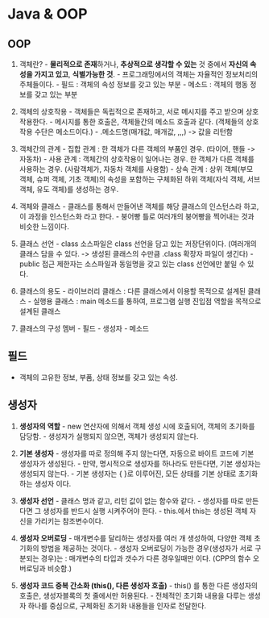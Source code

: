 # Java & OOP

## OOP   

  1. 객체란?
    - **물리적으로 존재**하거나, **추상적으로 생각할 수 있는** 것 중에서 **자신의 속성을 가지고 있고**, **식별가능한 것**.
    - 프로그래밍에서의 객체는 자율적인 정보처리의 주체들이다.
    - 필드 : 객체의 속성 정보를 갖고 있는 부분
    - 메소드 : 객체의 행동 정보를 갖고 있는 부분   
    
  2. 객체의 상호작용
    - 객체들은 독립적으로 존재하고, 서로 메시지를 주고 받으며 상호작용한다.
    - 메시지를 통한 호출은, 객체들간의 메소드 호출과 같다. (객체들의 상호작용 수단은 메소드이다.)
    - .메소드명(매개값, 매개값, ,,,) -> 값을 리턴함   
    
  3. 객체간의 관계
    - 집합 관계 : 한 객체가 다른 객체의 부품인 경우. (타이어, 핸들 -> 자동차)
    - 사용 관계 : 객체간의 상호작용이 일어나는 경우. 한 객체가 다른 객체를 사용하는 경우. (사람객체가, 자동차 객체를 사용함) 
    - 상속 관계 : 상위 객체(부모 객체, 슈퍼 객체, 기초 객체)의 속성을 포함하는 구체화된 하위 객체(자식 객체, 서브 객체, 유도 객체)를 생성하는 경우.   
    
  4. 객체와 클래스
    - 클래스를 통해서 만들어낸 객체를 해당 클래스의 인스턴스라 하고, 이 과정을 인스턴스화 라고 한다.
    - 붕어빵 틀로 여러개의 붕어빵을 찍어내는 것과 비슷한 느낌이다.   
    
  5. 클래스 선언
    - class 소스파일은 class 선언을 담고 있는 저장단위이다. (여러개의 클래스 담을 수 있다. -> 생성된 클래스의 수만큼 .class 확장자 파일이 생긴다)
    - public 접근 제한자는 소스파일과 동일명을 갖고 있는 class 선언에만 붙일 수 있다.
  
  6. 클래스의 용도
    - 라이브러리 클래스 : 다른 클래스에서 이용할 목적으로 설계된 클래스
    - 실행용 클래스 : main 메소드를 통하여, 프로그램 실행 진입점 역할을 목적으로 설계된 클래스
    
  7. 클래스의 구성 멤버
    - 필드 
    - 생성자
    - 메소드
  
## 필드   

  - 객체의 고유한 정보, 부품, 상태 정보를 갖고 있는 속성.
  
## 생성자   

  1. **생성자의 역할**
    - new 연산자에 의해서 객체 생성 시에 호출되어, 객체의 초기화를 담당함.
    - 생성자가 실행되지 않으면, 객체가 생성되지 않는다.   
    
  2. **기본 생성자**
    - 생성자를 따로 정의해 주지 않는다면, 자동으로 바이트 코드에 기본 생성자가 생성된다.
    - 만약, 명시적으로 생성자를 하나라도 만든다면, 기본 생성자는 생성되지 않는다.
    - 기본 생성자는 { }로 이루어진, 모든 상태를 기본 상태로 초기화 하는 생성자 이다.   
  
  3. **생성자 선언**
    - 클래스 명과 같고, 리턴 값이 없는 함수와 같다.
    - 생성자를 따로 만든다면 그 생성자를 반드시 실행 시켜주어야 한다.
    - this.에서 this는 생성된 객체 자신을 가리키는 참조변수이다.
  
  4. **생성자 오버로딩**
    - 매개변수를 달리하는 생성자를 여러 개 생성하여, 다양한 객체 초기화의 방법을 제공하는 것이다.
    - 생성자 오버로딩이 가능한 경우(생성자가 서로 구분되는 경우)는 : 매개변수의 타입과 갯수가 다른 경우일때만 이다. (CPP의 함수 오버로딩과 비슷함.)
  
  5. **생성자 코드 중복 간소화 (this(), 다른 생성자 호출)**
    - this() 를 통한 다른 생성자의 호출은, 생성자블록의 첫 줄에서만 허용된다.
    - 전체적인 초기화 내용을 다루는 생성자 하나를 중심으로, 구체화된 초기화 내용들을 인자로 전달한다.
    
  
  
  
  
  
  
  
  
  
  
  